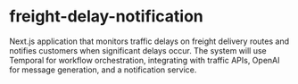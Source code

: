# freight-delay-notification
Next.js application that monitors traffic delays on freight delivery routes and notifies customers when significant delays occur. The system will use Temporal for workflow orchestration, integrating with traffic APIs, OpenAI for message generation, and a notification service.
